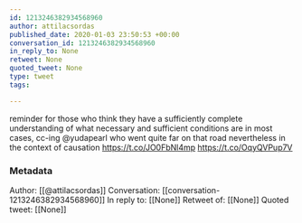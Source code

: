 ```yaml
---
id: 1213246382934568960
author: attilacsordas
published_date: 2020-01-03 23:50:53 +00:00
conversation_id: 1213246382934568960
in_reply_to: None
retweet: None
quoted_tweet: None
type: tweet
tags:

---
```


reminder for those who think they have a sufficiently complete understanding of what necessary and sufficient conditions are in most cases, cc-ing @yudapearl who went quite far on that road nevertheless in the context of causation https://t.co/JO0FbNl4mp https://t.co/OqyQVPup7V

### Metadata

Author: [[@attilacsordas]]
Conversation: [[conversation-1213246382934568960]]
In reply to: [[None]]
Retweet of: [[None]]
Quoted tweet: [[None]]
